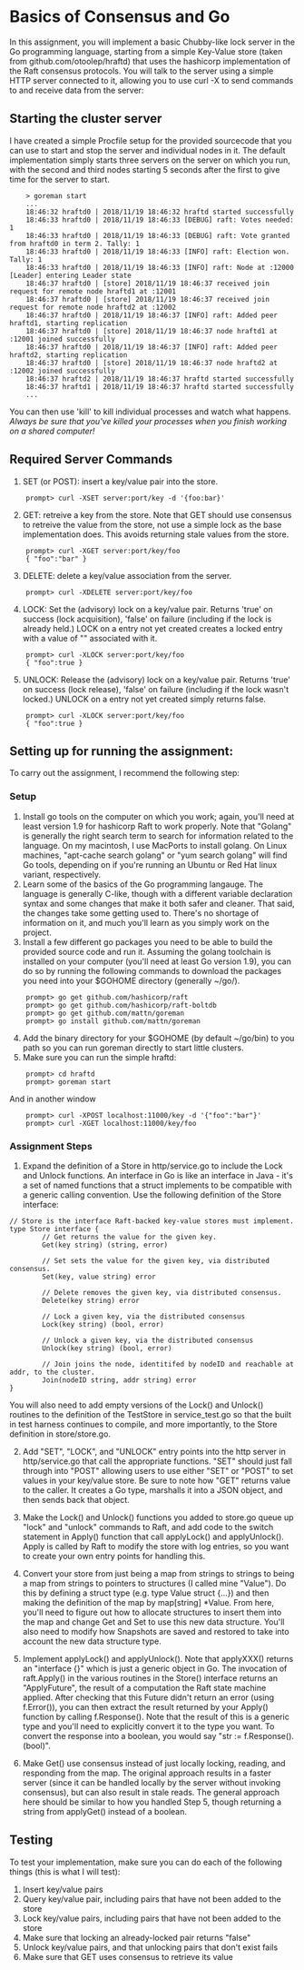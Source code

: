 # Basics of Consensus and Go

In this assignment, you will implement a basic Chubby-like lock server in the Go programming language, starting from a simple Key-Value store (taken from github.com/otoolep/hraftd) that uses the hashicorp implementation of the Raft consensus protocols. You will talk to the server using a simple HTTP server connected to it, allowing you to use curl -X to send commands to and receive data from the server:

## Starting the cluster server
I have created a simple Procfile setup for the provided sourcecode that you can use to start and stop the server and individual nodes in it. The default implementation simply starts three servers on the server on which you run, with the second and third nodes starting 5 seconds after the first to give time for the server to start.

```
	> goreman start 
	...
	18:46:32 hraftd0 | 2018/11/19 18:46:32 hraftd started successfully
	18:46:33 hraftd0 | 2018/11/19 18:46:33 [DEBUG] raft: Votes needed: 1
	18:46:33 hraftd0 | 2018/11/19 18:46:33 [DEBUG] raft: Vote granted from hraftd0 in term 2. Tally: 1
	18:46:33 hraftd0 | 2018/11/19 18:46:33 [INFO] raft: Election won. Tally: 1
	18:46:33 hraftd0 | 2018/11/19 18:46:33 [INFO] raft: Node at :12000 [Leader] entering Leader state
	18:46:37 hraftd0 | [store] 2018/11/19 18:46:37 received join request for remote node hraftd1 at :12001
	18:46:37 hraftd0 | [store] 2018/11/19 18:46:37 received join request for remote node hraftd2 at :12002
	18:46:37 hraftd0 | 2018/11/19 18:46:37 [INFO] raft: Added peer hraftd1, starting replication
	18:46:37 hraftd0 | [store] 2018/11/19 18:46:37 node hraftd1 at :12001 joined successfully
	18:46:37 hraftd0 | 2018/11/19 18:46:37 [INFO] raft: Added peer hraftd2, starting replication
	18:46:37 hraftd0 | [store] 2018/11/19 18:46:37 node hraftd2 at :12002 joined successfully
	18:46:37 hraftd2 | 2018/11/19 18:46:37 hraftd started successfully
	18:46:37 hraftd1 | 2018/11/19 18:46:37 hraftd started successfully
	...
```

You can then use 'kill' to kill individual processes and watch what happens. *Always be sure that you've killed your processes when you finish working on a shared computer!*

## Required Server Commands
  1. SET (or POST): insert a key/value pair into the store.
```
    prompt> curl -XSET server:port/key -d '{foo:bar}'
```
  2. GET: retreive a key from the store. Note that GET should use consensus to retreive the value from the store, not use a simple lock as the base implementation does. This avoids returning stale values from the store.
```
    prompt> curl -XGET server:port/key/foo
    { "foo":"bar" }
```
  3. DELETE: delete a key/value association from the server.
```
    prompt> curl -XDELETE server:port/key/foo
```
  4. LOCK: Set the (advisory) lock on a key/value pair. Returns 'true' on success (lock acquisition), 'false' on failure (including if the lock is already held.) LOCK on a entry not yet created creates a locked entry with a value of "" associated with it.
```
    prompt> curl -XLOCK server:port/key/foo
    { "foo":true }
```
  5. UNLOCK: Release the (advisory) lock on a key/value pair. Returns 'true' on success (lock release), 'false' on failure (including if the lock wasn't locked.) UNLOCK on a entry not yet created simply returns false.
```
    prompt> curl -XLOCK server:port/key/foo
    { "foo":true }
```


## Setting up for running the assignment:

To carry out the assignment, I recommend the following step:

### Setup
  1. Install go tools on the computer on which you work; again, you'll need at least version 1.9 for hashicorp Raft to work properly. Note that "Golang" is generally the right search term to search for information related to the language. On my macintosh, I use MacPorts to install golang. On Linux machines, "apt-cache search golang" or "yum search golang" will find Go tools, depending on if you're running an Ubuntu or Red Hat linux variant, respectively.
  2. Learn some of the basics of the Go programming langauge. The language is generally C-like, though with a different variable declaration syntax and some changes that make it both safer and cleaner. That said, the changes take some getting used to. There's no shortage of information on it, and much you'll learn as you simply work on the project.
  3. Install a few different go packages you need to be able to build the provided source code and run it. Assuming the golang toolchain is installed on your computer (you'll need at least Go version 1.9), you can do so by running the following commands to download the packages you need into your $GOHOME directory (generally ~/go/). 
```
    prompt> go get github.com/hashicorp/raft
    prompt> go get github.com/hashicorp/raft-boltdb
    prompt> go get github.com/mattn/goreman
    prompt> go install github.com/mattn/goreman
```
  4. Add the binary directory for your $GOHOME (by default ~/go/bin) to you path so you can run goreman directly to start little clusters.
  5. Make sure you can run the simple hraftd:
```
    prompt> cd hraftd
    prompt> goreman start
```

And in another window
```
    prompt> curl -XPOST localhost:11000/key -d '{"foo":"bar"}'
    prompt> curl -XGET localhost:11000/key/foo
```

### Assignment Steps
  1. Expand the definition of a Store in http/service.go to include the Lock and Unlock functions. An interface in Go is like an interface in Java - it's a set of named functions that a struct implements to be compatible with a generic calling convention. Use the following definition of the Store interface:
```
// Store is the interface Raft-backed key-value stores must implement.
type Store interface {
        // Get returns the value for the given key.
       	Get(key string) (string, error)

       	// Set sets the value for the given key, via distributed consensus.
       	Set(key, value string) error

       	// Delete removes the given key, via distributed consensus.
       	Delete(key string) error

       	// Lock a given key, via the distributed consensus
       	Lock(key string) (bool, error)

       	// Unlock a given key, via the distributed consensus
       	Unlock(key string) (bool, error)

       	// Join joins the node, identitifed by nodeID and reachable at addr, to the cluster.
       	Join(nodeID string, addr string) error
}
````
You will also need to add empty versions of the Lock() and Unlock() routines to the definition of the TestStore in service_test.go so that the built in test harness continues to compile, and more importantly, to the Store definition in store/store.go.

2. Add "SET", "LOCK", and "UNLOCK" entry points into the http server in http/service.go that call the appropriate functions. "SET" should just fall through into "POST" allowing users to use either "SET" or "POST" to set values in your key/value store. Be sure to note how "GET" returns value to the caller. It creates a Go type, marshalls it into a JSON object, and then sends back that object.

3. Make the Lock() and Unlock() functions you added to store.go queue up "lock" and "unlock" commands to Raft, and add code to the switch statement in Apply() function that call applyLock() and applyUnlock(). Apply is called by Raft to modify the store with log entries, so you want to create your own entry points for handling this.

4. Convert your store from just being a map from strings to strings to being a map from strings to pointers to structures (I called mine "Value"). Do this by defining a struct type (e.g. type Value struct {...}) and then making the definition of the map by map[string] *Value. From here, you'll need to figure out how to allocate structures to insert them into the map and change Get and Set to use this new data structure. You'll also need to modify how Snapshots are saved and restored to take into account the new data structure type.

5. Implement applyLock() and applyUnlock(). Note that applyXXX() returns an "interface {}" which is just a generic object in Go. The invocation of raft.Apply() in the various routines in the Store() interface returns an "ApplyFuture", the result of a computation the Raft state machine applied. After checking that this Future didn't return an error (using f.Error()), you can then extract the result returned by your Apply() function by calling f.Response(). Note that the result of this is a generic type and you'll need to explicitly convert it to the type you want. To convert the response into a boolean, you would say "str := f.Response().(bool)". 

  7. Make Get() use consensus instead of just locally locking, reading, and responding from the map. The original approach results in a faster server (since it can be handled locally by the server without invoking consensus), but can also result in stale reads. The general approach here should be similar to how you handled Step 5, though returning a string from applyGet() instead of a boolean.

## Testing
To test your implementation, make sure you can do each of the following things (this is what I will test):
  1. Insert key/value pairs
  1. Query key/value pair, including pairs that have not been added to the store
  1. Lock key/value pairs, including pairs that have not been added to the store
  1. Make sure that locking an already-locked pair returns "false"
  1. Unlock key/value pairs, and that unlocking pairs that don't exist fails
  1. Make sure that GET uses consensus to retrieve its value
